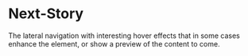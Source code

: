 # Next-Story
The lateral navigation with interesting hover effects that in some cases enhance the element, or show a preview of the content to come.
